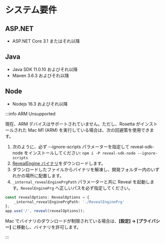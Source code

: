 # システム要件

## ASP.NET
- ASP.NET Core 3.1 またはそれ以降

## Java
- Java SDK 11.0.10 およびそれ以降
- Maven 3.6.3 およびそれ以降

## Node
- Nodejs 16.3 およびそれ以降

:::info ARM Unsupported

現在、ARM デバイスはサポートされていません。ただし、Rosetta がインストールされた Mac M1 (ARM) を実行している場合は、次の回避策を使用できます。
1. 次のように、必ず --ignore-scripts パラメーターを指定して reveal-sdk-node をインストールしてください: `npm i -P reveal-sdk-node --ignore-scripts`
2. [RevealEngine バイナリ](https://dl.infragistics.com/reveal/Builds/sdk/node-binaries/v0.6.0/osx-x64/RevealEnginePrg.gz)をダウンロードします。
3. ダウンロードしたファイルからバイナリを解凍し、開発フォルダー内のいずれかの場所に配置します。
4. `_internal_revealEnginePrgPath` パラメーターと共に Reveal を起動します。`RevealEnginePrg` へ正しいパスを必ず指定してください。 
```ts
const revealOptions: RevealOptions = {
    _internal_revealEnginePrgPath: './RevealEnginePrg'
};
app.use('/', reveal(revealOptions));
```

Mac でバイナリのダウンロードが制限されている場合は、**[設定] -> [プライバシー]** に移動し、バイナリを許可します。

:::